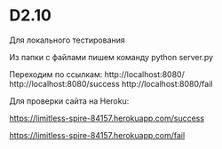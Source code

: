 <h1>D2.10</h1>

Для локального тестирования

Из папки с файлами пишем команду python server.py

Переходим по ссылкам: http://localhost:8080/ http://localhost:8080/success http://localhost:8080/fail

Для проверки сайта на Heroku:



 https://limitless-spire-84157.herokuapp.com/success

 https://limitless-spire-84157.herokuapp.com/fail
